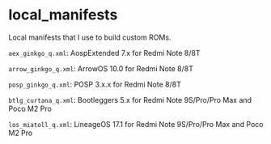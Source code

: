 # local_manifests
Local manifests that I use to build custom ROMs.

`aex_ginkgo_q.xml`: AospExtended 7.x for Redmi Note 8/8T

`arrow_ginkgo_q.xml`: ArrowOS 10.0 for Redmi Note 8/8T

`posp_ginkgo_q.xml`: POSP 3.x.x for Redmi Note 8/8T

`btlg_curtana_q.xml`: Bootleggers 5.x for Redmi Note 9S/Pro/Pro Max and Poco M2 Pro

`los_miatoll_q.xml`: LineageOS 17.1 for Redmi Note 9S/Pro/Pro Max and Poco M2 Pro